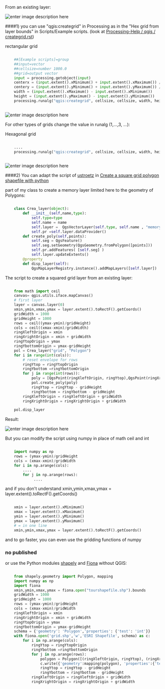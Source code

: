 From an existing layer:

![enter image description here][1]

####1) you can use "qgis:creategrid" in Processing as in the "Hex grid from layer bounds" in Scripts/Example scripts. (look at [Processing-Help / qgis / creategrid.rst][2])

rectangular grid
  
```python

    ##[Example scripts]=group
    ##input=vector
    ##cellsize=number 1000.0
    ##grid=output vector
    input = processing.getobject(input)
    centerx = (input.extent().xMinimum() + input.extent().xMaximum()) / 2
    centery = (input.extent().yMinimum() + input.extent().yMaximum()) / 2
    width = (input.extent().xMaximum() - input.extent().xMinimum())
    height = (input.extent().yMaximum() - input.extent().yMinimum())
    processing.runalg("qgis:creategrid", cellsize, cellsize, width, height, centerx, centery, 1, input.crs().authid(), grid)
    
```

![enter image description here][3]

For other types of grids change the value in runalg (1,...,3, ...):

Hexagonal grid

```python

    ....
    processing.runalg("qgis:creategrid", cellsize, cellsize, width, height, centerx, centery, 3, input.crs().authid(), grid)
    
```

![enter image description here][4]

####2) You can adapt the script of [ustroetz][5] in [Create a square grid polygon shapefile with python][6]


part of my class to create a memory layer limited here to the geometry of Polygons:

```python

    class Crea_layer(object):
        def __init__(self,name,type):
            self.type=type
            self.name = name
            self.layer =  QgsVectorLayer(self.type, self.name , "memory")
            self.pr =self.layer.dataProvider() 
        def create_poly(self,points):
            self.seg = QgsFeature()  
            self.seg.setGeometry(QgsGeometry.fromPolygon([points]))
            self.pr.addFeatures( [self.seg] )
            self.layer.updateExtents()
        @property
        def disp_layer(self):
            QgsMapLayerRegistry.instance().addMapLayers([self.layer])
```


The script to create a squared grid layer from an existing layer:

```python

    from math import ceil
    canvas= qgis.utils.iface.mapCanvas()
    # first layer
    layer = canvas.layer(0)
    xmin,ymin,xmax,ymax = layer.extent().toRectF().getCoords()
    gridWidth = 1000
    gridHeight = 1000
    rows = ceil((ymax-ymin)/gridHeight)
    cols = ceil((xmax-xmin)/gridWidth)
    ringXleftOrigin = xmin
    ringXrightOrigin = xmin + gridWidth
    ringYtopOrigin = ymax
    ringYbottomOrigin = ymax-gridHeight
    pol = Crea_layer("grid", "Polygon")
    for i in range(int(cols)):
        # reset envelope for rows
        ringYtop = ringYtopOrigin
        ringYbottom =ringYbottomOrigin
        for j in range(int(rows)):
            poly = [QgsPoint(ringXleftOrigin, ringYtop),QgsPoint(ringXrightOrigin, ringYtop),QgsPoint(ringXrightOrigin, ringYbottom),QgsPoint(ringXleftOrigin, ringYbottom),QgsPoint(ringXleftOrigin, ringYtop)] 
            pol.create_poly(poly) 
            ringYtop = ringYtop - gridHeight
            ringYbottom = ringYbottom - gridHeight
        ringXleftOrigin = ringXleftOrigin + gridWidth
        ringXrightOrigin = ringXrightOrigin + gridWidth

    pol.disp_layer
```

     
Result:

![enter image description here][7]


But you can modify the script using numpy in place of math ceil and int

```python

    import numpy as np
    rows = (ymax-ymin)/gridHeight
    cols = (xmax-xmin)/gridWidth
    for i in np.arange(cols):
        ....
        for j in np.arange(rows):
             ....
```
and if you don't understand xmin,ymin,xmax,ymax = layer.extent().toRectF().getCoords()


```python

    xmin = layer.extent().xMinimum()
    xmax = layer.extent().xMaximum()
    ymin = layer.extent().yMinimum()
    ymax = layer.extent().yMaximum()
    # = in one line
    xmin,ymin,xmax,ymax = layer.extent().toRectF().getCoords()
```

and to go faster, you can even use the gridding functions of numpy 

### no published

or use the Python modules  [shapely][8] and [Fiona][9] without QGIS:

```python

    from shapely.geometry import Polygon, mapping
    import numpy as np
    import fiona
    xmin,ymin,xmax,ymax = fiona.open("tourshapefile.shp").bounds
    gridWidth = 1000
    gridHeight = 1000
    rows = (ymax-ymin)/gridHeight
    cols = (xmax-xmin)/gridWidth
    ringXleftOrigin = xmin
    ringXrightOrigin = xmin + gridWidth
    ringYtopOrigin = ymax
    ringYbottomOrigin = ymax-gridHeight
    schema = {'geometry': 'Polygon','properties': {'test': 'int'}}
    with fiona.open('grid.shp','w','ESRI Shapefile', schema) as c:
        for i in np.arange(cols):
            ringYtop = ringYtopOrigin
            ringYbottom =ringYbottomOrigin
            for j in np.arange(rows):
                polygon = Polygon([(ringXleftOrigin, ringYtop), (ringXrightOrigin, ringYtop), (ringXrightOrigin, ringYbottom), (ringXleftOrigin, ringYbottom)])
                c.write({'geometry':mapping(polygon), 'properties':{'test':1}})
                ringYtop = ringYtop - gridHeight
                ringYbottom = ringYbottom - gridHeight
            ringXleftOrigin = ringXleftOrigin + gridWidth
            ringXrightOrigin = ringXrightOrigin + gridWidth

 ```


 [1]: http://i.stack.imgur.com/13iuc.jpg
  [2]: https://github.com/alexbruy/Processing-Help/blob/master/qgis/creategrid.rst
  [3]: http://i.stack.imgur.com/w0Z6F.jpg
  [4]: http://i.stack.imgur.com/SbLuu.jpg
  [5]: http://gis.stackexchange.com/users/15607/ustroetz
  [6]: http://gis.stackexchange.com/questions/54119/create-a-square-grid-polygon-shapefile-with-python/78030#78030
  [7]: http://i.stack.imgur.com/U825j.jpg
  [8]: http://gispython.org/shapely/manual.html
  [9]: http://toblerity.github.com/fiona/manual.html
  
